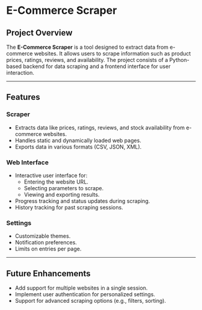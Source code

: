 # E-Commerce Scraper

## Project Overview
The **E-Commerce Scraper** is a tool designed to extract data from e-commerce websites. It allows users to scrape information such as product prices, ratings, reviews, and availability. The project consists of a Python-based backend for data scraping and a frontend interface for user interaction.

---

## Features

### Scraper
- Extracts data like prices, ratings, reviews, and stock availability from e-commerce websites.
- Handles static and dynamically loaded web pages.
- Exports data in various formats (CSV, JSON, XML).

### Web Interface
- Interactive user interface for:
  - Entering the website URL.
  - Selecting parameters to scrape.
  - Viewing and exporting results.
- Progress tracking and status updates during scraping.
- History tracking for past scraping sessions.

### Settings
- Customizable themes.
- Notification preferences.
- Limits on entries per page.

---

## Future Enhancements

- Add support for multiple websites in a single session.
- Implement user authentication for personalized settings.
- Support for advanced scraping options (e.g., filters, sorting).
